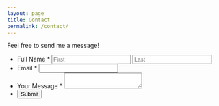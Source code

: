 ```yaml
---
layout: page
title: Contact
permalink: /contact/
---
```

<div class="contact-wrapper">

<div class="contactform-title">
Feel free to send me a message!
</div>


<form action="//formspree.io/imdanfuentes@gmail.com" method="POST">
<ul class="form-style-1">
    <li>
        <label>Full Name <span class="required">*</span></label>
        <input type="text" name="first" class="field-divided" placeholder="First" required/>&nbsp;<input type="text" name="last" class="field-divided" placeholder="Last" />
    </li>
    <li>
        <label>Email <span class="required">*</span></label>
        <input type="email" name="_replyto" class="field-long" required/>
    </li>
    <li>
        <label>Your Message <span class="required">*</span></label>
        <textarea name="messege" id="field5" class="field-long field-textarea" required></textarea>
    </li>
    <li>
        <input type="submit" value="Submit" />
    </li>
</ul>
</form>

</div>